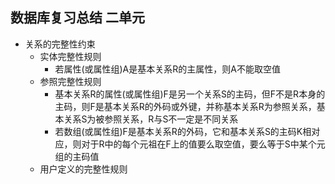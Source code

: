 ## 数据库复习总结      二单元

* 关系的完整性约束
    - 实体完整性规则
        + 若属性(或属性组)A是基本关系R的主属性，则A不能取空值
    - 参照完整性规则
        + 基本关系R的属性(或属性组)F是另一个关系S的主码，但F不是R本身的主码，则F是基本关系R的外码或外键，并称基本关系R为参照关系，基本关系S为被参照关系，R与S不一定是不同关系
        + 若数组(或属性组)F是基本关系R的外码，它和基本关系S的主码K相对应，则对于R中的每个元祖在F上的值要么取空值，要么等于S中某个元组的主码值
    - 用户定义的完整性规则

